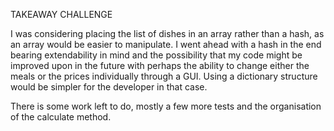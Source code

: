 TAKEAWAY CHALLENGE


I was considering placing the list of dishes in an array rather than a hash, as an array would be easier to manipulate. I went ahead with a hash in the end bearing extendability in mind and the possibility that my code might be improved upon in the future with perhaps the ability to change either the meals or the prices individually through a GUI. Using a dictionary structure would be simpler for the developer in that case.

There is some work left to do, mostly a few more tests and the organisation of the calculate method.
